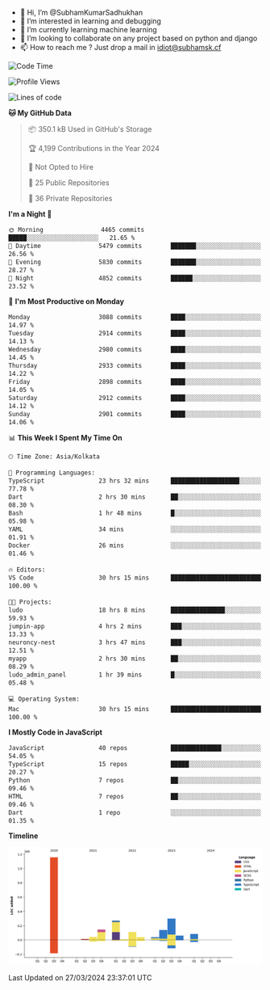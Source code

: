 - 👋 Hi, I’m @SubhamKumarSadhukhan
- 👀 I’m interested in learning and debugging
- 🌱 I’m currently learning machine learning
- 💞️ I’m looking to collaborate on any project based on python and django
- 📫 How to reach me ?
      Just drop a mail in idiot@subhamsk.cf

<!---
SubhamKumarSadhukhan/SubhamKumarSadhukhan is a ✨ special ✨ repository because its `README.md` (this file) appears on your GitHub profile.
You can click the Preview link to take a look at your changes.
--->


<!--START_SECTION:waka-->
![Code Time](http://img.shields.io/badge/Code%20Time-2%2C046%20hrs%2013%20mins-blue)

![Profile Views](http://img.shields.io/badge/Profile%20Views-6-blue)

![Lines of code](https://img.shields.io/badge/From%20Hello%20World%20I%27ve%20Written-2.4%20million%20lines%20of%20code-blue)

**🐱 My GitHub Data** 

> 📦 350.1 kB Used in GitHub's Storage 
 > 
> 🏆 4,199 Contributions in the Year 2024
 > 
> 🚫 Not Opted to Hire
 > 
> 📜 25 Public Repositories 
 > 
> 🔑 36 Private Repositories 
 > 
**I'm a Night 🦉** 

```text
🌞 Morning                4465 commits        █████░░░░░░░░░░░░░░░░░░░░   21.65 % 
🌆 Daytime                5479 commits        ███████░░░░░░░░░░░░░░░░░░   26.56 % 
🌃 Evening                5830 commits        ███████░░░░░░░░░░░░░░░░░░   28.27 % 
🌙 Night                  4852 commits        ██████░░░░░░░░░░░░░░░░░░░   23.52 % 
```
📅 **I'm Most Productive on Monday** 

```text
Monday                   3088 commits        ████░░░░░░░░░░░░░░░░░░░░░   14.97 % 
Tuesday                  2914 commits        ████░░░░░░░░░░░░░░░░░░░░░   14.13 % 
Wednesday                2980 commits        ████░░░░░░░░░░░░░░░░░░░░░   14.45 % 
Thursday                 2933 commits        ████░░░░░░░░░░░░░░░░░░░░░   14.22 % 
Friday                   2898 commits        ████░░░░░░░░░░░░░░░░░░░░░   14.05 % 
Saturday                 2912 commits        ████░░░░░░░░░░░░░░░░░░░░░   14.12 % 
Sunday                   2901 commits        ████░░░░░░░░░░░░░░░░░░░░░   14.06 % 
```


📊 **This Week I Spent My Time On** 

```text
🕑︎ Time Zone: Asia/Kolkata

💬 Programming Languages: 
TypeScript               23 hrs 32 mins      ███████████████████░░░░░░   77.78 % 
Dart                     2 hrs 30 mins       ██░░░░░░░░░░░░░░░░░░░░░░░   08.30 % 
Bash                     1 hr 48 mins        █░░░░░░░░░░░░░░░░░░░░░░░░   05.98 % 
YAML                     34 mins             ░░░░░░░░░░░░░░░░░░░░░░░░░   01.91 % 
Docker                   26 mins             ░░░░░░░░░░░░░░░░░░░░░░░░░   01.46 % 

🔥 Editors: 
VS Code                  30 hrs 15 mins      █████████████████████████   100.00 % 

🐱‍💻 Projects: 
ludo                     18 hrs 8 mins       ███████████████░░░░░░░░░░   59.93 % 
jumpin-app               4 hrs 2 mins        ███░░░░░░░░░░░░░░░░░░░░░░   13.33 % 
neuroncy-nest            3 hrs 47 mins       ███░░░░░░░░░░░░░░░░░░░░░░   12.51 % 
myapp                    2 hrs 30 mins       ██░░░░░░░░░░░░░░░░░░░░░░░   08.29 % 
ludo_admin_panel         1 hr 39 mins        █░░░░░░░░░░░░░░░░░░░░░░░░   05.48 % 

💻 Operating System: 
Mac                      30 hrs 15 mins      █████████████████████████   100.00 % 
```

**I Mostly Code in JavaScript** 

```text
JavaScript               40 repos            ██████████████░░░░░░░░░░░   54.05 % 
TypeScript               15 repos            █████░░░░░░░░░░░░░░░░░░░░   20.27 % 
Python                   7 repos             ██░░░░░░░░░░░░░░░░░░░░░░░   09.46 % 
HTML                     7 repos             ██░░░░░░░░░░░░░░░░░░░░░░░   09.46 % 
Dart                     1 repo              ░░░░░░░░░░░░░░░░░░░░░░░░░   01.35 % 
```



**Timeline**

![Lines of Code chart](https://raw.githubusercontent.com/SubhamKumarSadhukhan/SubhamKumarSadhukhan/main/assets/bar_graph.png)


 Last Updated on 27/03/2024 23:37:01 UTC
<!--END_SECTION:waka-->
